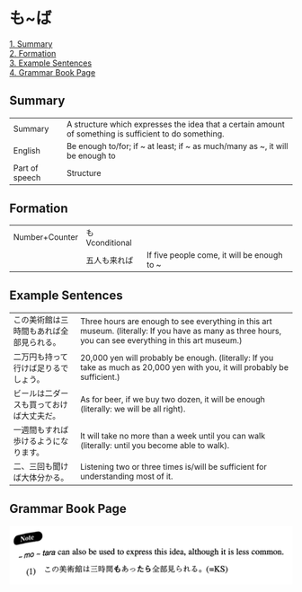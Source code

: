# も~ば

[1. Summary](#summary)<br>
[2. Formation](#formation)<br>
[3. Example Sentences](#example-sentences)<br>
[4. Grammar Book Page](#grammar-book-page)<br>


## Summary

<table><tr>   <td>Summary</td>   <td>A structure which expresses the idea that a certain amount of something is sufficient to do something.</td></tr><tr>   <td>English</td>   <td>Be enough to/for; if ~ at least; if ~ as much/many as ~, it will be enough to</td></tr><tr>   <td>Part of speech</td>   <td>Structure</td></tr></table>

## Formation

<table class="table"><tbody><tr class="tr head"><td class="td"><span class="bold">Number+Counter</span></td><td class="td"><span class="concept">も</span><span>Vconditional</span></td><td class="td"></td></tr><tr class="tr"><td class="td"></td><td class="td"><span>五人</span><span class="concept">も</span><span>来</span><span class="concept">れば</span></td><td class="td"><span>If five people come, it will be enough to ~</span></td></tr></tbody></table>

## Example Sentences

<table><tr>   <td>この美術館は三時間もあれば全部見られる。</td>   <td>Three hours are enough to see everything in this art museum. (literally: If you have as many as three hours, you can see everything in this art museum.)</td></tr><tr>   <td>二万円も持って行けば足りるでしょう。</td>   <td>20,000 yen will probably be enough. (literally: If you take as much as 20,000 yen with you, it will probably be sufficient.)</td></tr><tr>   <td>ビールは二ダースも買っておけば大丈夫だ。</td>   <td>As for beer, if we buy two dozen, it will be enough (literally: we will be all right).</td></tr><tr>   <td>一週間もすれば歩けるようになります。</td>   <td>It will take no more than a week until you can walk (literally: until you become able to walk).</td></tr><tr>   <td>二、三回も聞けば大体分かる。</td>   <td>Listening two or three times is/will be sufficient for understanding most of it.</td></tr></table>

## Grammar Book Page

![](../img/Intermediateも～ば.png)

